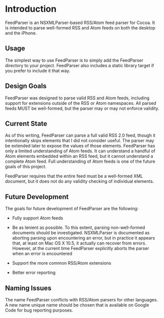 # Introduction

FeedParser is an NSXMLParser-based RSS/Atom feed parser for Cocoa. It is
intended to parse well-formed RSS and Atom feeds on both the desktop and the
iPhone.

## Usage

The simplest way to use FeedParser is to simply add the FeedParser directory
to your project. FeedParser also includes a static library target if you
prefer to include it that way.

## Design Goals

FeedParser was designed to parse valid RSS and Atom feeds, including support
for extensions outside of the RSS or Atom namespaces. All parsed feeds MUST be
well-formed, but the parser may or may not enforce validity.

## Current State

As of this writing, FeedParser can parse a full valid RSS 2.0 feed, though it
intentionally skips elements that I did not consider useful. The parser may be
extended later to expose the values of those elements. FeedParser has only a
limited understanding of Atom feeds. It can understand a handful of Atom
elements embedded within an RSS feed, but it cannot understand a complete Atom
feed. Full understanding of Atom feeds is one of the future goals of this
project.

FeedParser requires that the entire feed must be a well-formed XML document,
but it does not do any validity checking of individual elements.

## Future Development

The goals for future development of FeedParser are the following:

* Fully support Atom feeds

* Be as lenient as possible. To this extent, parsing non-well-formed documents
  should be investigated. NSXMLParser is documented as aborting parsing upon
  encountering an error, but in practice it appears that, at least on Mac OS X
  10.5, it actually can recover from errors. However, at the current time
  FeedParser explicitly aborts the parser when an error is encountered

* Support the more common RSS/Atom extensions

* Better error reporting

## Naming Issues

The name FeedParser conflicts with RSS/Atom parsers for other languages. A new
name unique name should be chosen that is available on Google Code for bug
reporting purposes.
